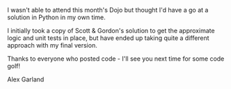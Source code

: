 I wasn't able to attend this month's Dojo but thought I'd have a go at a solution in Python in my own time.

I initially took a copy of Scott & Gordon's solution to get the approximate logic and unit tests in place, but have ended up taking quite a different approach with my final version.

Thanks to everyone who posted code - I'll see you next time for some code golf!


Alex Garland